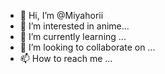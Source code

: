 - 👋 Hi, I’m @Miyahorii
- 👀 I’m interested in anime...
- 🌱 I’m currently learning ...
- 💞️ I’m looking to collaborate on ...
- 📫 How to reach me ...

<!---
Miyahorii/Miyahorii is a ✨ special ✨ repository because its `README.md` (this file) appears on your GitHub profile.
You can click the Preview link to take a look at your changes.
--->
